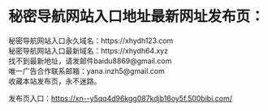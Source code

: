 <h1>秘密导航网站入口地址最新网址发布页：</h1>
秘密导航网站入口永久域名：https://xhydh123.com</br>
秘密导航网站入口最新域名：https://xhydh64.xyz</br>
找不到最新地址，请发邮件baidu8869@gmail.com</br>
唯一广告合作联系邮箱：yana.inzh5@gmail.com</br>
收藏本站发布页，永不迷路。

发布页入口：https://xn--y5qq4d96kgg087kdjb16oy5f.500bibi.com/</br>

